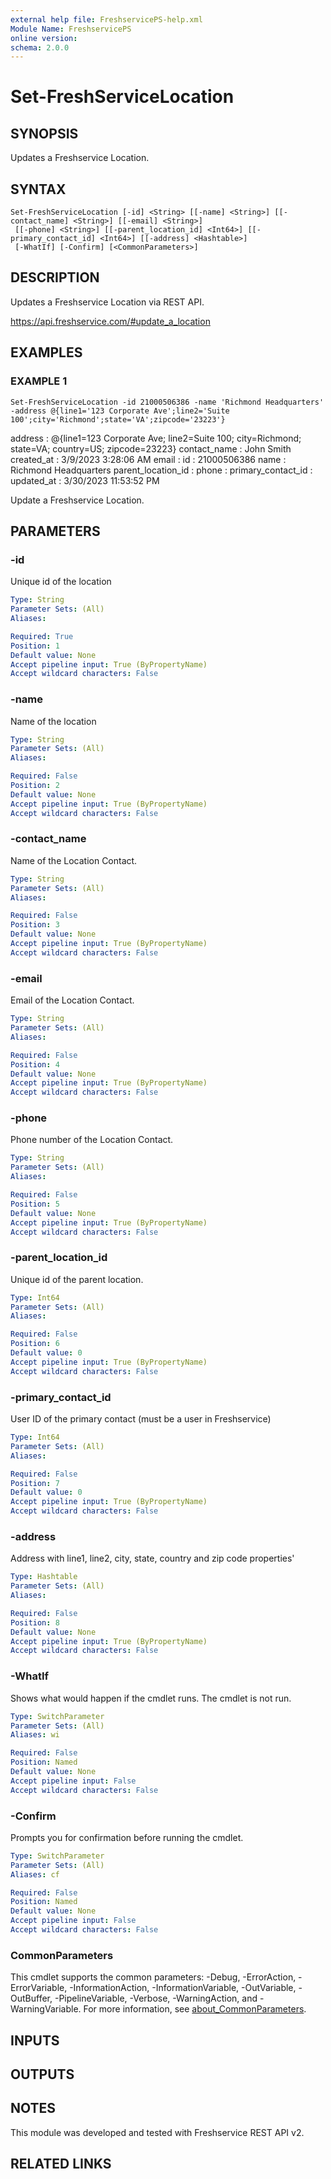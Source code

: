 ```yaml
---
external help file: FreshservicePS-help.xml
Module Name: FreshservicePS
online version:
schema: 2.0.0
---
```


# Set-FreshServiceLocation

## SYNOPSIS
Updates a Freshservice Location.

## SYNTAX

```
Set-FreshServiceLocation [-id] <String> [[-name] <String>] [[-contact_name] <String>] [[-email] <String>]
 [[-phone] <String>] [[-parent_location_id] <Int64>] [[-primary_contact_id] <Int64>] [[-address] <Hashtable>]
 [-WhatIf] [-Confirm] [<CommonParameters>]
```

## DESCRIPTION
Updates a Freshservice Location via REST API.

https://api.freshservice.com/#update_a_location

## EXAMPLES

### EXAMPLE 1
```
Set-FreshServiceLocation -id 21000506386 -name 'Richmond Headquarters' -address @{line1='123 Corporate Ave';line2='Suite 100';city='Richmond';state='VA';zipcode='23223'}
```

address            : @{line1=123 Corporate Ave; line2=Suite 100; city=Richmond; state=VA; country=US; zipcode=23223}
contact_name       : John Smith
created_at         : 3/9/2023 3:28:06 AM
email              :
id                 : 21000506386
name               : Richmond Headquarters
parent_location_id :
phone              :
primary_contact_id :
updated_at         : 3/30/2023 11:53:52 PM

Update a Freshservice Location.

## PARAMETERS

### -id
Unique id of the location

```yaml
Type: String
Parameter Sets: (All)
Aliases:

Required: True
Position: 1
Default value: None
Accept pipeline input: True (ByPropertyName)
Accept wildcard characters: False
```

### -name
Name of the location

```yaml
Type: String
Parameter Sets: (All)
Aliases:

Required: False
Position: 2
Default value: None
Accept pipeline input: True (ByPropertyName)
Accept wildcard characters: False
```

### -contact_name
Name of the Location Contact.

```yaml
Type: String
Parameter Sets: (All)
Aliases:

Required: False
Position: 3
Default value: None
Accept pipeline input: True (ByPropertyName)
Accept wildcard characters: False
```

### -email
Email of the Location Contact.

```yaml
Type: String
Parameter Sets: (All)
Aliases:

Required: False
Position: 4
Default value: None
Accept pipeline input: True (ByPropertyName)
Accept wildcard characters: False
```

### -phone
Phone number of the Location Contact.

```yaml
Type: String
Parameter Sets: (All)
Aliases:

Required: False
Position: 5
Default value: None
Accept pipeline input: True (ByPropertyName)
Accept wildcard characters: False
```

### -parent_location_id
Unique id of the parent location.

```yaml
Type: Int64
Parameter Sets: (All)
Aliases:

Required: False
Position: 6
Default value: 0
Accept pipeline input: True (ByPropertyName)
Accept wildcard characters: False
```

### -primary_contact_id
User ID of the primary contact (must be a user in Freshservice)

```yaml
Type: Int64
Parameter Sets: (All)
Aliases:

Required: False
Position: 7
Default value: 0
Accept pipeline input: True (ByPropertyName)
Accept wildcard characters: False
```

### -address
Address with line1, line2, city, state, country and zip code properties'

```yaml
Type: Hashtable
Parameter Sets: (All)
Aliases:

Required: False
Position: 8
Default value: None
Accept pipeline input: True (ByPropertyName)
Accept wildcard characters: False
```

### -WhatIf
Shows what would happen if the cmdlet runs.
The cmdlet is not run.

```yaml
Type: SwitchParameter
Parameter Sets: (All)
Aliases: wi

Required: False
Position: Named
Default value: None
Accept pipeline input: False
Accept wildcard characters: False
```

### -Confirm
Prompts you for confirmation before running the cmdlet.

```yaml
Type: SwitchParameter
Parameter Sets: (All)
Aliases: cf

Required: False
Position: Named
Default value: None
Accept pipeline input: False
Accept wildcard characters: False
```

### CommonParameters
This cmdlet supports the common parameters: -Debug, -ErrorAction, -ErrorVariable, -InformationAction, -InformationVariable, -OutVariable, -OutBuffer, -PipelineVariable, -Verbose, -WarningAction, and -WarningVariable. For more information, see [about_CommonParameters](http://go.microsoft.com/fwlink/?LinkID=113216).

## INPUTS

## OUTPUTS

## NOTES
This module was developed and tested with Freshservice REST API v2.

## RELATED LINKS
